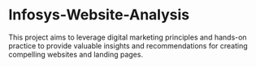 # Infosys-Website-Analysis
This project aims to leverage digital marketing principles and hands-on practice to provide valuable insights and recommendations for creating compelling websites and landing pages. 

